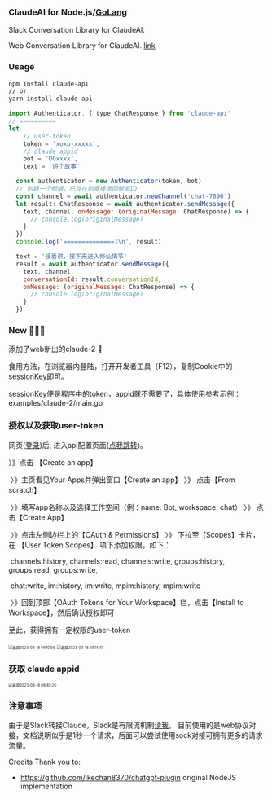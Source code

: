 ### ClaudeAI for Node.js/[GoLang](./README.md)

Slack Conversation Library for ClaudeAI.

Web Conversation Library for ClaudeAI.  [link](https://claude.ai/chat)

### Usage
```bash
npm install claude-api
// or
yarn install claude-api
```

```js
import Authenticator, { type ChatResponse } from 'claude-api'
// ==========
let
    // user-token
    token = 'xoxp-xxxxx',
    // claude appid
    bot = 'U0xxxx',
    text = '讲个故事'

  const authenticator = new Authenticator(token, bot)
  // 创建一个频道，已存在则直接返回频道ID
  const channel = await authenticator.newChannel('chat-7890')
  let result: ChatResponse = await authenticator.sendMessage({
    text, channel, onMessage: (originalMessage: ChatResponse) => {
      // console.log(originalMessage)
    }
  })
  console.log('==============1\n', result)

  text = '接着讲，接下来进入修仙情节'
  result = await authenticator.sendMessage({
    text, channel,
    conversationId: result.conversationId,
    onMessage: (originalMessage: ChatResponse) => {
      // console.log(originalMessage)
    }
  })
```



### New 🎉🎉🎉

添加了web新出的claude-2 🎉

食用方法，在浏览器内登陆，打开开发者工具（F12），复制Cookie中的sessionKey即可。

sessionKey便是程序中的token，appid就不需要了，具体使用参考示例：examples/claude-2/main.go

### 授权以及获取user-token

网页([登录](https://app.slack.com))后, 进入api配置页面([点我跳转](https://api.slack.com/))。

〉》点击 【Create an app】

​	〉》主页看见Your Apps并弹出窗口【Create an app】  〉》  点击【From scratch】

​	〉》填写app名称以及选择工作空间（例：name: Bot, workspace: chat）	 〉》  点击【Create App】

​	〉》点击左侧边栏上的【OAuth & Permissions】	 〉》  下拉至【Scopes】卡片，在 【User Token Scopes】 项下添加权限，如下：

​							channels:history,  channels:read,  channels:write,  groups:history,  groups:read,  groups:write, 

​							chat:write,  im:history,  im:write,  mpim:history,  mpim:write

​	〉》回到顶部【OAuth Tokens for Your Workspace】栏，点击【Install to Workspace】，然后确认授权即可


至此，获得拥有一定权限的user-token

<img src="static/截屏2023-04-18 09.10.56.png" alt="截屏2023-04-18 09.10.56" style="zoom:50%;" />



<img src="static/截屏2023-04-18 09.14.41.png" alt="截屏2023-04-18 09.14.41" style="zoom:50%;" />



### 获取 claude appid

<img src="static/截屏2023-04-18 08.49.20.png" alt="截屏2023-04-18 08.49.20" style="zoom:50%;" />

### 注意事项
由于是Slack转接Claude，Slack是有限流机制[读我](https://api.slack.com/docs/rate-limits#tier_t5)。
目前使用的是web协议对接，文档说明似乎是1秒一个请求，后面可以尝试使用sock对接可拥有更多的请求流量。

Credits
Thank you to:

- https://github.com/ikechan8370/chatgpt-plugin original NodeJS implementation

